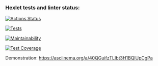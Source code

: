 ### Hexlet tests and linter status:
[![Actions Status](https://github.com/mminnekaev/python-project-50/workflows/hexlet-check/badge.svg)](https://github.com/mminnekaev/python-project-50/actions)

[![Tests](https://github.com/mminnekaev/python-project-50/workflows/Python%20CI/badge.svg)](https://github.com/mminnekaev/python-project-50/actions)

[![Maintainability](https://api.codeclimate.com/v1/badges/b1fa8193364795606d7f/maintainability)](https://codeclimate.com/github/mminnekaev/python-project-50/maintainability)

[![Test Coverage](https://api.codeclimate.com/v1/badges/b1fa8193364795606d7f/test_coverage)](https://codeclimate.com/github/mminnekaev/python-project-50/test_coverage)

Demonstration:
https://asciinema.org/a/40QGuifzTLIbt3H1BQlUpCgPa
